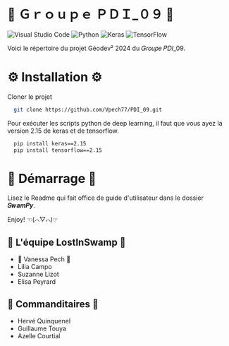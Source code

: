 # 💫 Ｇｒｏｕｐｅ ＰＤＩ_０９ 💫

![Visual Studio Code](https://img.shields.io/badge/Visual%20Studio%20Code-0078d7.svg?style=for-the-badge&logo=visual-studio-code&logoColor=white) 
![Python](https://img.shields.io/badge/python-3670A0?style=for-the-badge&logo=python&logoColor=ffdd54)
![Keras](https://img.shields.io/badge/Keras-%23D00000.svg?style=for-the-badge&logo=Keras&logoColor=white)
![TensorFlow](https://img.shields.io/badge/TensorFlow-%23FF6F00.svg?style=for-the-badge&logo=TensorFlow&logoColor=white)

Voici le répertoire du projet Géodev² 2024 du 𝐺𝑟𝑜𝑢𝑝𝑒 𝑃𝐷𝐼_09.

# ⚙️ Installation ⚙️

Cloner le projet

```bash
  git clone https://github.com/Vpech77/PDI_09.git
```

Pour exécuter les scripts python de deep learning, il faut que vous ayez la version 2.15 de keras et de tensorflow.

```bash
  pip install keras==2.15
  pip install tensorflow==2.15
```

# 🚀 Démarrage 🚀

Lisez le Readme qui fait office de guide d'utilisateur dans le dossier 𝑺𝒘𝒂𝒎𝑷𝒚.

Enjoy! ☜(⌒▽⌒)☞


## 🌱 L'équipe LostInSwamp 🌱

- 🦊 Vanessa Pech 🦊
- Lilia Campo
- Suzanne Lizot
- Elisa Peyrard

## 🌳 Commanditaires 🌳

- Hervé Quinquenel
- Guillaume Touya
- Azelle Courtial
